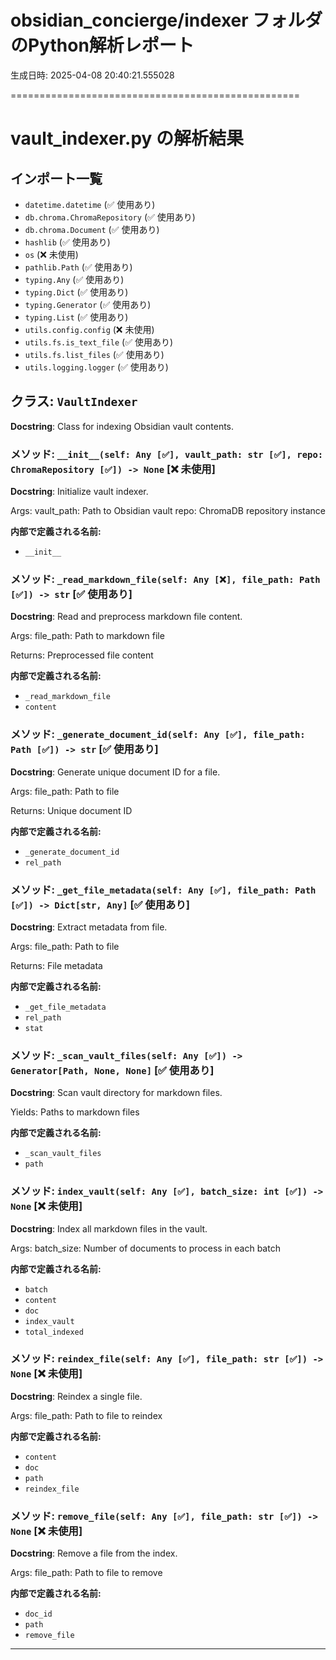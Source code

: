 # obsidian_concierge/indexer フォルダのPython解析レポート

生成日時: 2025-04-08 20:40:21.555028

==================================================

# vault_indexer.py の解析結果

## インポート一覧
- `datetime.datetime` (✅ 使用あり)
- `db.chroma.ChromaRepository` (✅ 使用あり)
- `db.chroma.Document` (✅ 使用あり)
- `hashlib` (✅ 使用あり)
- `os` (❌ 未使用)
- `pathlib.Path` (✅ 使用あり)
- `typing.Any` (✅ 使用あり)
- `typing.Dict` (✅ 使用あり)
- `typing.Generator` (✅ 使用あり)
- `typing.List` (✅ 使用あり)
- `utils.config.config` (❌ 未使用)
- `utils.fs.is_text_file` (✅ 使用あり)
- `utils.fs.list_files` (✅ 使用あり)
- `utils.logging.logger` (✅ 使用あり)

## クラス: `VaultIndexer`
**Docstring**: Class for indexing Obsidian vault contents.

### メソッド: `__init__(self: Any [✅], vault_path: str [✅], repo: ChromaRepository [✅]) -> None` [❌ 未使用]
**Docstring**: Initialize vault indexer.

Args:
    vault_path: Path to Obsidian vault
    repo: ChromaDB repository instance

**内部で定義される名前:**
- `__init__`


### メソッド: `_read_markdown_file(self: Any [❌], file_path: Path [✅]) -> str` [✅ 使用あり]
**Docstring**: Read and preprocess markdown file content.

Args:
    file_path: Path to markdown file
    
Returns:
    Preprocessed file content

**内部で定義される名前:**
- `_read_markdown_file`
- `content`


### メソッド: `_generate_document_id(self: Any [✅], file_path: Path [✅]) -> str` [✅ 使用あり]
**Docstring**: Generate unique document ID for a file.

Args:
    file_path: Path to file
    
Returns:
    Unique document ID

**内部で定義される名前:**
- `_generate_document_id`
- `rel_path`


### メソッド: `_get_file_metadata(self: Any [✅], file_path: Path [✅]) -> Dict[str, Any]` [✅ 使用あり]
**Docstring**: Extract metadata from file.

Args:
    file_path: Path to file
    
Returns:
    File metadata

**内部で定義される名前:**
- `_get_file_metadata`
- `rel_path`
- `stat`


### メソッド: `_scan_vault_files(self: Any [✅]) -> Generator[Path, None, None]` [✅ 使用あり]
**Docstring**: Scan vault directory for markdown files.

Yields:
    Paths to markdown files

**内部で定義される名前:**
- `_scan_vault_files`
- `path`


### メソッド: `index_vault(self: Any [✅], batch_size: int [✅]) -> None` [❌ 未使用]
**Docstring**: Index all markdown files in the vault.

Args:
    batch_size: Number of documents to process in each batch

**内部で定義される名前:**
- `batch`
- `content`
- `doc`
- `index_vault`
- `total_indexed`


### メソッド: `reindex_file(self: Any [✅], file_path: str [✅]) -> None` [❌ 未使用]
**Docstring**: Reindex a single file.

Args:
    file_path: Path to file to reindex

**内部で定義される名前:**
- `content`
- `doc`
- `path`
- `reindex_file`


### メソッド: `remove_file(self: Any [✅], file_path: str [✅]) -> None` [❌ 未使用]
**Docstring**: Remove a file from the index.

Args:
    file_path: Path to file to remove

**内部で定義される名前:**
- `doc_id`
- `path`
- `remove_file`



--------------------------------------------------

